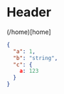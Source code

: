<!-- TITLE: New Page -->
<!-- SUBTITLE: A quick summary of New Page -->

# Header
(/home)[home]

```json
{
  "a": 1,
  "b": "string",
  "c": {
    a: 123
  }
}
```

